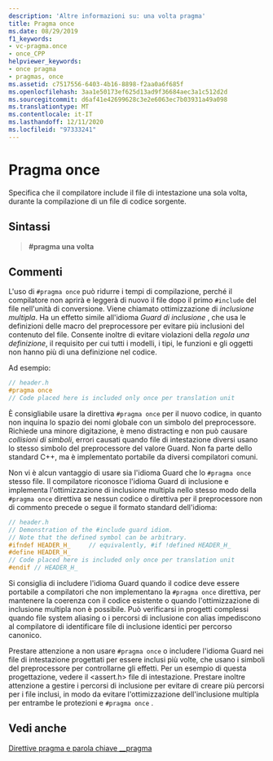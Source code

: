 ```yaml
---
description: 'Altre informazioni su: una volta pragma'
title: Pragma once
ms.date: 08/29/2019
f1_keywords:
- vc-pragma.once
- once_CPP
helpviewer_keywords:
- once pragma
- pragmas, once
ms.assetid: c7517556-6403-4b16-8898-f2aa0a6f685f
ms.openlocfilehash: 3aa1e50173ef625d13ad9f36684aec3a1c512d2d
ms.sourcegitcommit: d6af41e42699628c3e2e6063ec7b03931a49a098
ms.translationtype: MT
ms.contentlocale: it-IT
ms.lasthandoff: 12/11/2020
ms.locfileid: "97333241"
---
```

# <a name="once-pragma"></a>Pragma once

Specifica che il compilatore include il file di intestazione una sola volta, durante la compilazione di un file di codice sorgente.

## <a name="syntax"></a>Sintassi

> **#pragma una volta**

## <a name="remarks"></a>Commenti

L'uso di `#pragma once` può ridurre i tempi di compilazione, perché il compilatore non aprirà e leggerà di nuovo il file dopo il primo `#include` del file nell'unità di conversione. Viene chiamato ottimizzazione di *inclusione multipla*. Ha un effetto simile all'idioma *Guard di inclusione* , che usa le definizioni delle macro del preprocessore per evitare più inclusioni del contenuto del file. Consente inoltre di evitare violazioni della *regola una definizione*, il requisito per cui tutti i modelli, i tipi, le funzioni e gli oggetti non hanno più di una definizione nel codice.

Ad esempio:

```cpp
// header.h
#pragma once
// Code placed here is included only once per translation unit
```

È consigliabile usare la direttiva `#pragma once` per il nuovo codice, in quanto non inquina lo spazio dei nomi globale con un simbolo del preprocessore. Richiede una minore digitazione, è meno distracting e non può causare *collisioni di simboli*, errori causati quando file di intestazione diversi usano lo stesso simbolo del preprocessore del valore Guard. Non fa parte dello standard C++, ma è implementato portabile da diversi compilatori comuni.

Non vi è alcun vantaggio di usare sia l'idioma Guard che lo `#pragma once` stesso file. Il compilatore riconosce l'idioma Guard di inclusione e implementa l'ottimizzazione di inclusione multipla nello stesso modo della `#pragma once` direttiva se nessun codice o direttiva per il preprocessore non di commento precede o segue il formato standard dell'idioma:

```cpp
// header.h
// Demonstration of the #include guard idiom.
// Note that the defined symbol can be arbitrary.
#ifndef HEADER_H_     // equivalently, #if !defined HEADER_H_
#define HEADER_H_
// Code placed here is included only once per translation unit
#endif // HEADER_H_
```

Si consiglia di includere l'idioma Guard quando il codice deve essere portabile a compilatori che non implementano la `#pragma once` direttiva, per mantenere la coerenza con il codice esistente o quando l'ottimizzazione di inclusione multipla non è possibile. Può verificarsi in progetti complessi quando file system aliasing o i percorsi di inclusione con alias impediscono al compilatore di identificare file di inclusione identici per percorso canonico.

Prestare attenzione a non usare `#pragma once` o includere l'idioma Guard nei file di intestazione progettati per essere inclusi più volte, che usano i simboli del preprocessore per controllarne gli effetti. Per un esempio di questa progettazione, vedere il \<assert.h> file di intestazione. Prestare inoltre attenzione a gestire i percorsi di inclusione per evitare di creare più percorsi per i file inclusi, in modo da evitare l'ottimizzazione dell'inclusione multipla per entrambe le protezioni e `#pragma once` .

## <a name="see-also"></a>Vedi anche

[Direttive pragma e parola chiave __pragma](../preprocessor/pragma-directives-and-the-pragma-keyword.md)
